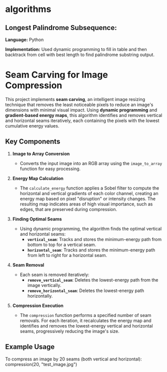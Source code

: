 # algorithms
## Longest Palindrome Subsequence:
**Language:** Python

**Implementation:** Used dynamic programming to fill in table and then backtrack from cell with best length to find palindrome substring output. 


# Seam Carving for Image Compression

This project implements **seam carving**, an intelligent image resizing technique that removes the least noticeable pixels to reduce an image's dimensions with minimal visual impact. Using **dynamic programming** and **gradient-based energy maps**, this algorithm identifies and removes vertical and horizontal seams iteratively, each containing the pixels with the lowest cumulative energy values.

## Key Components

1. **Image to Array Conversion**
   - Converts the input image into an RGB array using the `image_to_array` function for easy processing.

2. **Energy Map Calculation**
   - The `calculate_energy` function applies a Sobel filter to compute the horizontal and vertical gradients of each color channel, creating an energy map based on pixel "disruption" or intensity changes. The resulting map indicates areas of high visual importance, such as edges, that are preserved during compression.

3. **Finding Optimal Seams**
   - Using dynamic programming, the algorithm finds the optimal vertical and horizontal seams:
     - **`vertical_seam`**: Tracks and stores the minimum-energy path from bottom to top for a vertical seam.
     - **`horizontal_seam`**: Tracks and stores the minimum-energy path from left to right for a horizontal seam.

4. **Seam Removal**
   - Each seam is removed iteratively:
     - **`remove_vertical_seam`**: Deletes the lowest-energy path from the image vertically.
     - **`remove_horizontal_seam`**: Deletes the lowest-energy path horizontally.

5. **Compression Execution**
   - The `compression` function performs a specified number of seam removals. For each iteration, it recalculates the energy map and identifies and removes the lowest-energy vertical and horizontal seams, progressively reducing the image's size.

## Example Usage

To compress an image by 20 seams (both vertical and horizontal):
compression(20, "test_image.jpg")
